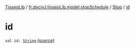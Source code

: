 [TisseoLib](../../index.md) / [fr.docjyJ.tisseoLib.model.stopSchedule](../index.md) / [Stop](index.md) / [id](./id.md)

# id

`val id: `[`String`](https://kotlinlang.org/api/latest/jvm/stdlib/kotlin/-string/index.html) [(source)](https://github.com/docjyj/tisseoLib/tree/master/src/main/kotlin/fr/docjyJ/tisseoLib/model/stopSchedule/Stop.kt#L10)